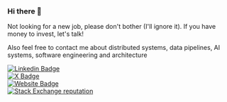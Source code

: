 ### Hi there 👋

Not looking for a new job, please don't bother (I'll ignore it). If you have money to invest, let's talk!

Also feel free to contact me about distributed systems, data pipelines, AI systems, software engineering and architecture


[![Linkedin Badge](https://img.shields.io/badge/-emrahdiril-blue?style=flat-square&logo=Linkedin&logoColor=white&link=https://www.linkedin.com/in/ediril/)](https://www.linkedin.com/in/ediril/)\
[![X Badge](https://img.shields.io/badge/emrahdma-blue?style=flat-square&logo=X&logoColor=white&link=https://x.com/emrahdma)](https://x.com/emrahdma)\
[![Website Badge](https://img.shields.io/website?down_color=red&down_message=down&label=https%3A%2F%2Femrahdiril.com&up_color=green&up_message=up&url=https%3A%2F%2Femrahdiril.com)](https://emrahdiril.com)\
[![Stack Exchange reputation](https://img.shields.io/stackexchange/stackoverflow/r/30581?style=flat-square)](https://stackoverflow.com/users/30581/emrah-diril)
